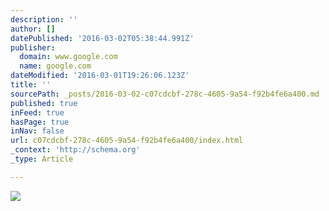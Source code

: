 ```yaml
---
description: ''
author: []
datePublished: '2016-03-02T05:38:44.991Z'
publisher:
  domain: www.google.com
  name: google.com
dateModified: '2016-03-01T19:26:06.123Z'
title: ''
sourcePath: _posts/2016-03-02-c07cdcbf-278c-4605-9a54-f92b4fe6a400.md
published: true
inFeed: true
hasPage: true
inNav: false
url: c07cdcbf-278c-4605-9a54-f92b4fe6a400/index.html
_context: 'http://schema.org'
_type: Article

---
```

![](https://encrypted-tbn3.gstatic.com/images?q=tbn:ANd9GcQR_AedDXkYNg26WnyiQs0QIVzC6dztmMbqhzHKzYDsmrV5s5w)